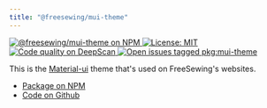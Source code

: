 ```yaml
---
title: "@freesewing/mui-theme"
---
```


<p>
  <a
    href='https://www.npmjs.com/package/@freesewing/mui-theme'
    title='@freesewing/mui-theme on NPM'
  >
    <img
      src='https://img.shields.io/npm/v/@freesewing/mui-theme.svg'
      alt='@freesewing/mui-theme on NPM'
    />
  </a>
  <a 
    href="https://opensource.org/licenses/MIT" 
    title="License: MIT" 
  >
    <img
      src='https://img.shields.io/npm/l/@freesewing/mui-theme.svg?label=License'
      alt="License: MIT"
    />
  </a>
  <a
    href="https://deepscan.io/dashboard#view=project&tid=2114&pid=2993&bid=23256"
    title="Code quality on DeepScan"
  >
    <img
      src="https://deepscan.io/api/teams/2114/projects/2993/branches/23256/badge/grade.svg"
      alt="Code quality on DeepScan"
    />
  </a>
  <a
    href='https://github.com/freesewing/freesewing/issues?q=is%3Aissue+is%3Aopen+label%3Apkg%3Amui-theme'
    title='Open issues tagged pkg:mui-theme'
  >
    <img
      src='https://img.shields.io/github/issues/freesewing/freesewing/pkg:mui-theme.svg?label=Issues'
      alt='Open issues tagged pkg:mui-theme'
    />
  </a>
</p>

This is the [Material-ui](https://material-ui.com/) theme that's used on FreeSewing's websites.

<ul class='links'>
  <li><a href='https://www.npmjs.com/package/@freesewing/mui-theme'>Package on NPM</a></li>
  <li><a href='https://github.com/freesewing/freesewing/tree/develop/packages/mui-theme'>Code on Github</a></li>
</ul>

